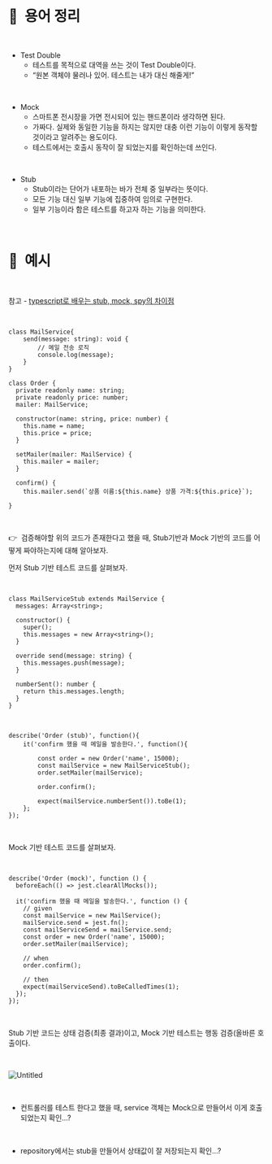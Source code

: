 <br>

# 📌  용어 정리

<br>

- Test Double
  - 테스트를 목적으로 대역을 쓰는 것이 Test Double이다.
  - “원본 객체야 물러나 있어. 테스트는 내가 대신 해줄게!”

<br>

- Mock
  - 스마트폰 전시장을 가면 전시되어 있는 핸드폰이라 생각하면 된다.
  - 가짜다. 실제와 동일한 기능을 하지는 않지만 대충 이런 기능이 이렇게 동작할 것이라고 알려주는 용도이다.
  - 테스트에서는 호출시 동작이 잘 되었는지를 확인하는데 쓰인다.

<br>

- Stub
  - Stub이라는 단어가 내포하는 바가 전체 중 일부라는 뜻이다.
  - 모든 기능 대신 일부 기능에 집중하여 임의로 구현한다.
  - 일부 기능이라 함은 테스트를 하고자 하는 기능을 의미한다.

<br>

# 📌  예시

<br>

참고 - [typescript로 배우는 stub, mock, spy의 차이점](https://charming-kyu.tistory.com/41)

<br>

```tsx
class MailService{
	send(message: string): void {
		// 메일 전송 로직
		console.log(message);
	}
}

class Order {
  private readonly name: string;
  private readonly price: number;
  mailer: MailService;

  constructor(name: string, price: number) {
    this.name = name;
    this.price = price;
  }

  setMailer(mailer: MailService) {
    this.mailer = mailer;
  }

  confirm() {
    this.mailer.send(`상품 이름:${this.name} 상품 가격:${this.price}`);

}
```

<br>

👉  검증해야할 위의 코드가 존재한다고 했을 때, Stub기반과 Mock 기반의 코드를 어떻게 짜야하는지에 대해 알아보자.

먼저 Stub 기반 테스트 코드를 살펴보자.

<br>

```tsx
class MailServiceStub extends MailService {
  messages: Array<string>;

  constructor() {
    super();
    this.messages = new Array<string>();
  }

  override send(message: string) {
    this.messages.push(message);
  }

  numberSent(): number {
    return this.messages.length;
  }
}
```

<br>

```tsx
describe('Order (stub)', function(){
	it('confirm 했을 때 메일을 발송한다.', function(){

		const order = new Order('name', 15000);
		const mailService = new MailServiceStub();
		order.setMailer(mailService);

		order.confirm();

		expect(mailService.numberSent()).toBe(1);
	};
});
```

<br>

Mock 기반 테스트 코드를 살펴보자.

<br>

```tsx
describe('Order (mock)', function () {
  beforeEach(() => jest.clearAllMocks());

  it('confirm 했을 때 메일을 발송한다.', function () {
    // given
    const mailService = new MailService();
    mailService.send = jest.fn();
    const mailServiceSend = mailService.send;
    const order = new Order('name', 15000);
    order.setMailer(mailService);

    // when
    order.confirm();

    // then
    expect(mailServiceSend).toBeCalledTimes(1);
  });
});
```

<br>

Stub 기반 코드는 상태 검증(최종 결과)이고, Mock 기반 테스트는 행동 검증(올바른 호출이다.

<br>

![Untitled](https://s3.us-west-2.amazonaws.com/secure.notion-static.com/ccbd7157-e2d3-4e93-9d11-bf56d102cb31/Untitled.png?X-Amz-Algorithm=AWS4-HMAC-SHA256&X-Amz-Content-Sha256=UNSIGNED-PAYLOAD&X-Amz-Credential=AKIAT73L2G45EIPT3X45%2F20221209%2Fus-west-2%2Fs3%2Faws4_request&X-Amz-Date=20221209T064451Z&X-Amz-Expires=86400&X-Amz-Signature=9cd64f0576a50243bdf6a987f56f067830856f6b9771abf1fab15b301a2e2d2c&X-Amz-SignedHeaders=host&response-content-disposition=filename%3D%22Untitled.png%22&x-id=GetObject)

<br>

- 컨트롤러를 테스트 한다고 했을 때, service 객체는 Mock으로 만들어서 이게 호출되었는지 확인…?

<br>

- repository에서는 stub을 만들어서 상태값이 잘 저장되는지 확인…?

<br>
